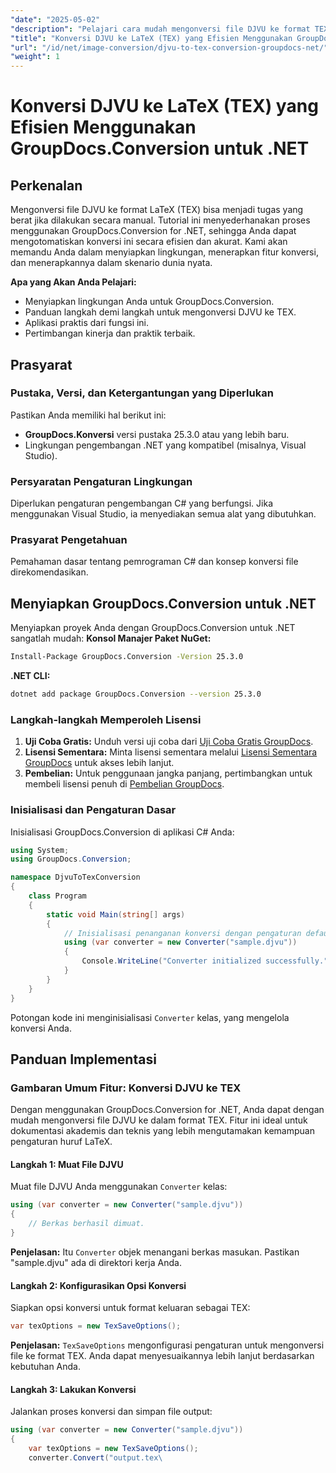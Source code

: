 ```yaml
---
"date": "2025-05-02"
"description": "Pelajari cara mudah mengonversi file DJVU ke format TEX menggunakan GroupDocs.Conversion for .NET, menyederhanakan proses dokumentasi akademis dan teknis Anda."
"title": "Konversi DJVU ke LaTeX (TEX) yang Efisien Menggunakan GroupDocs.Conversion untuk .NET"
"url": "/id/net/image-conversion/djvu-to-tex-conversion-groupdocs-net/"
"weight": 1
---
```


# Konversi DJVU ke LaTeX (TEX) yang Efisien Menggunakan GroupDocs.Conversion untuk .NET
## Perkenalan
Mengonversi file DJVU ke format LaTeX (TEX) bisa menjadi tugas yang berat jika dilakukan secara manual. Tutorial ini menyederhanakan proses menggunakan GroupDocs.Conversion for .NET, sehingga Anda dapat mengotomatiskan konversi ini secara efisien dan akurat. Kami akan memandu Anda dalam menyiapkan lingkungan, menerapkan fitur konversi, dan menerapkannya dalam skenario dunia nyata.

**Apa yang Akan Anda Pelajari:**
- Menyiapkan lingkungan Anda untuk GroupDocs.Conversion.
- Panduan langkah demi langkah untuk mengonversi DJVU ke TEX.
- Aplikasi praktis dari fungsi ini.
- Pertimbangan kinerja dan praktik terbaik.

## Prasyarat
### Pustaka, Versi, dan Ketergantungan yang Diperlukan
Pastikan Anda memiliki hal berikut ini:
- **GroupDocs.Konversi** versi pustaka 25.3.0 atau yang lebih baru.
- Lingkungan pengembangan .NET yang kompatibel (misalnya, Visual Studio).

### Persyaratan Pengaturan Lingkungan
Diperlukan pengaturan pengembangan C# yang berfungsi. Jika menggunakan Visual Studio, ia menyediakan semua alat yang dibutuhkan.

### Prasyarat Pengetahuan
Pemahaman dasar tentang pemrograman C# dan konsep konversi file direkomendasikan.

## Menyiapkan GroupDocs.Conversion untuk .NET
Menyiapkan proyek Anda dengan GroupDocs.Conversion untuk .NET sangatlah mudah:
**Konsol Manajer Paket NuGet:**
```bash
Install-Package GroupDocs.Conversion -Version 25.3.0
```
**\.NET CLI:**
```bash
dotnet add package GroupDocs.Conversion --version 25.3.0
```
### Langkah-langkah Memperoleh Lisensi
1. **Uji Coba Gratis:** Unduh versi uji coba dari [Uji Coba Gratis GroupDocs](https://releases.groupdocs.com/conversion/net/).
2. **Lisensi Sementara:** Minta lisensi sementara melalui [Lisensi Sementara GroupDocs](https://purchase.groupdocs.com/temporary-license/) untuk akses lebih lanjut.
3. **Pembelian:** Untuk penggunaan jangka panjang, pertimbangkan untuk membeli lisensi penuh di [Pembelian GroupDocs](https://purchase.groupdocs.com/buy).

### Inisialisasi dan Pengaturan Dasar
Inisialisasi GroupDocs.Conversion di aplikasi C# Anda:
```csharp
using System;
using GroupDocs.Conversion;

namespace DjvuToTexConversion
{
    class Program
    {
        static void Main(string[] args)
        {
            // Inisialisasi penanganan konversi dengan pengaturan default.
            using (var converter = new Converter("sample.djvu"))
            {
                Console.WriteLine("Converter initialized successfully.");
            }
        }
    }
}
```
Potongan kode ini menginisialisasi `Converter` kelas, yang mengelola konversi Anda.

## Panduan Implementasi
### Gambaran Umum Fitur: Konversi DJVU ke TEX
Dengan menggunakan GroupDocs.Conversion for .NET, Anda dapat dengan mudah mengonversi file DJVU ke dalam format TEX. Fitur ini ideal untuk dokumentasi akademis dan teknis yang lebih mengutamakan kemampuan pengaturan huruf LaTeX.
#### Langkah 1: Muat File DJVU
Muat file DJVU Anda menggunakan `Converter` kelas:
```csharp
using (var converter = new Converter("sample.djvu"))
{
    // Berkas berhasil dimuat.
}
```
**Penjelasan:** Itu `Converter` objek menangani berkas masukan. Pastikan "sample.djvu" ada di direktori kerja Anda.
#### Langkah 2: Konfigurasikan Opsi Konversi
Siapkan opsi konversi untuk format keluaran sebagai TEX:
```csharp
var texOptions = new TexSaveOptions();
```
**Penjelasan:** `TexSaveOptions` mengonfigurasi pengaturan untuk mengonversi file ke format TEX. Anda dapat menyesuaikannya lebih lanjut berdasarkan kebutuhan Anda.
#### Langkah 3: Lakukan Konversi
Jalankan proses konversi dan simpan file output:
```csharp
using (var converter = new Converter("sample.djvu"))
{
    var texOptions = new TexSaveOptions();
    converter.Convert("output.tex\